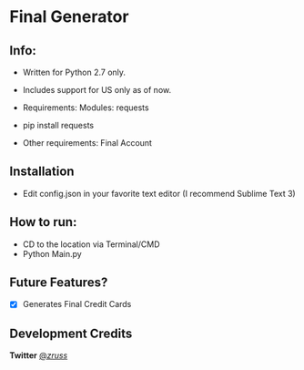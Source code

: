 # Final Generator

## Info:

- Written for Python 2.7 only.

- Includes support for US only as of now.

- Requirements: Modules: requests
- pip install requests

- Other requirements: Final Account

## Installation

- Edit config.json in your favorite text editor (I recommend Sublime Text 3)

## How to run:

- CD to the location via Terminal/CMD
- Python Main.py

## Future Features?

- [x] Generates Final Credit Cards


## Development Credits
**Twitter** [@_zruss_](https://twitter.com/_zruss_)

